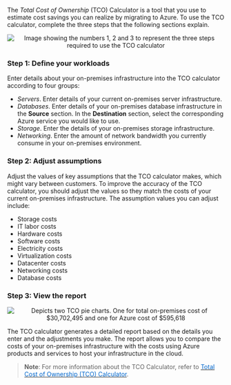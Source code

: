 
The *Total Cost of Ownership* (TCO) Calculator is a tool that you use to estimate cost savings you can realize by migrating to Azure. To use the TCO calculator, complete the three steps that the following sections explain.

<p style="text-align:center;"><img src="../Linked_Image_Files/0403-TCO-calculator-steps.png" alt="Image showing the numbers 1, 2 and 3 to represent the three steps required to use the TCO calculator"></p>

### Step 1: Define your workloads

Enter details about your on-premises infrastructure into the TCO calculator according to four groups:

- *Servers*. Enter details of your current on-premises server infrastructure.
- *Databases*. Enter details of your on-premises database infrastructure in the **Source** section. In the **Destination** section, select the corresponding Azure service you would like to use.
- *Storage*. Enter the details of your on-premises storage infrastructure.
- *Networking*. Enter the amount of network bandwidth you currently consume in your on-premises environment.

### Step 2: Adjust assumptions

Adjust the values of key assumptions that the TCO calculator makes, which might vary between customers. To improve the accuracy of the TCO calculator, you should adjust the values so they match the costs of your current on-premises infrastructure. The assumption values you can adjust include:

- Storage costs
- IT labor costs
- Hardware costs
- Software costs
- Electricity costs
- Virtualization costs
- Datacenter costs
- Networking costs
- Database costs

### Step 3: View the report

<p style="text-align:center;">
<img src="../Linked_Image_Files/0403-TCO-calculator-report.png" alt="Depicts two TCO pie charts. One for total on-premises cost of $30,702,495 and one for Azure cost of $595,618">
</p>

The TCO calculator generates a detailed report based on the details you enter and the adjustments you make.  The report allows you to compare the costs of your on-premises infrastructure with the costs using Azure products and services to host your infrastructure in the cloud.

> **Note**: For more information about the TCO Calculator, refer to <a href="https://azure.microsoft.com/en-us/pricing/tco/" target="_blank"><span style="color: #0066cc;" color="#0066cc"> Total Cost of Ownership (TCO) Calculator</span></a>. </p>
